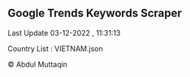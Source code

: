 

## Google Trends Keywords Scraper 
 
Last Update 03-12-2022 , 11:31:13

Country List :
VIETNAM.json



© Abdul Muttaqin 
